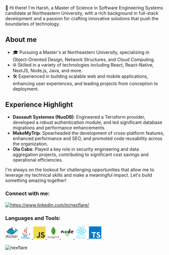 👋 Hi there! I'm Harsh, a Master of Science in Software Engineering Systems candidate at Northeastern University, with a rich background in full-stack development and a passion for crafting innovative solutions that push the boundaries of technology.
<h2>About me</h2>
<ul>
<li>🎓 Pursuing a Master's at Northeastern University, specializing in Object-Oriented Design, Network Structures, and Cloud Computing.</li>
<li>🌐 Skilled in a variety of technologies including React, React-Native, NextJS, Node.js, Java, and more.</li>
<li>🛠 Experienced in building scalable web and mobile applications, enhancing user experiences, and leading projects from conception to deployment.</li>
</ul>

<h2>Experience Highlight</h2>
<ul>
<li><b>Dassault Systemes (NuoDB)</b>: Engineered a Terraform provider, developed a robust authentication module, and led significant database migrations and performance enhancements.</li>
<li><b>MakeMyTrip</b>: Spearheaded the development of cross-platform features, enhanced performance and SEO, and promoted code reusability across the organization.</li>
<li><b>Ola Cabs</b>: Played a key role in security engineering and data aggregation projects, contributing to significant cost savings and operational efficiencies.</li>
</ul>

I'm always on the lookout for challenging opportunities that allow me to leverage my technical skills and make a meaningful impact. Let's build something amazing together!

<h3 align="left">Connect with me:</h3>
<p align="left">
<a href="https://linkedin.com/in/nexflare/" target="blank"><img align="center" src="https://raw.githubusercontent.com/rahuldkjain/github-profile-readme-generator/master/src/images/icons/Social/linked-in-alt.svg" alt="https://www.linkedin.com/in/nexflare/" height="30" width="40" /></a>
</p>

<h3 align="left">Languages and Tools:</h3>
<p align="left"> <a href="https://www.docker.com/" target="_blank" rel="noreferrer"> <img src="https://raw.githubusercontent.com/devicons/devicon/master/icons/docker/docker-original-wordmark.svg" alt="docker" width="40" height="40"/> </a> <a href="https://www.java.com" target="_blank" rel="noreferrer"> <img src="https://raw.githubusercontent.com/devicons/devicon/master/icons/java/java-original.svg" alt="java" width="40" height="40"/> </a> <a href="https://developer.mozilla.org/en-US/docs/Web/JavaScript" target="_blank" rel="noreferrer"> <img src="https://raw.githubusercontent.com/devicons/devicon/master/icons/javascript/javascript-original.svg" alt="javascript" width="40" height="40"/> </a> <a href="https://www.mongodb.com/" target="_blank" rel="noreferrer"> <img src="https://raw.githubusercontent.com/devicons/devicon/master/icons/mongodb/mongodb-original-wordmark.svg" alt="mongodb" width="40" height="40"/> </a> <a href="https://nodejs.org" target="_blank" rel="noreferrer"> <img src="https://raw.githubusercontent.com/devicons/devicon/master/icons/nodejs/nodejs-original-wordmark.svg" alt="nodejs" width="40" height="40"/> </a> <a href="https://reactjs.org/" target="_blank" rel="noreferrer"> <img src="https://raw.githubusercontent.com/devicons/devicon/master/icons/react/react-original-wordmark.svg" alt="react" width="40" height="40"/> </a> <a href="https://www.typescriptlang.org/" target="_blank" rel="noreferrer"> <img src="https://raw.githubusercontent.com/devicons/devicon/master/icons/typescript/typescript-original.svg" alt="typescript" width="40" height="40"/> </a> </p>

<p><img align="center" src="https://github-readme-stats.vercel.app/api/top-langs?username=nexflare&show_icons=true&locale=en&layout=compact" alt="nexflare" /></p>
